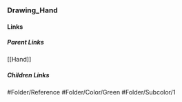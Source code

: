 ### Drawing_Hand
#### Links
##### Parent Links
[[Hand]]
##### Children Links
#Folder/Reference
#Folder/Color/Green
#Folder/Subcolor/1
